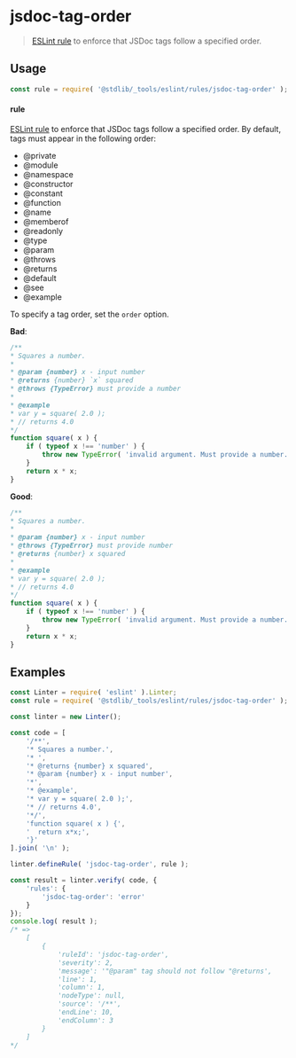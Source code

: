 <!--

@license Apache-2.0

Copyright (c) 2018 The Stdlib Authors.

Licensed under the Apache License, Version 2.0 (the "License");
you may not use this file except in compliance with the License.
You may obtain a copy of the License at

   http://www.apache.org/licenses/LICENSE-2.0

Unless required by applicable law or agreed to in writing, software
distributed under the License is distributed on an "AS IS" BASIS,
WITHOUT WARRANTIES OR CONDITIONS OF ANY KIND, either express or implied.
See the License for the specific language governing permissions and
limitations under the License.

-->

# jsdoc-tag-order

> [ESLint rule][eslint-rules] to enforce that JSDoc tags follow a specified order.

<section class="intro">

</section>

<!-- /.intro -->

<section class="usage">

## Usage

```javascript
const rule = require( '@stdlib/_tools/eslint/rules/jsdoc-tag-order' );
```

#### rule

[ESLint rule][eslint-rules] to enforce that JSDoc tags follow a specified order. By default, tags must appear in the following order:

-   @private
-   @module
-   @namespace
-   @constructor
-   @constant
-   @function
-   @name
-   @memberof
-   @readonly
-   @type
-   @param
-   @throws
-   @returns
-   @default
-   @see
-   @example

To specify a tag order, set the `order` option.

**Bad**:

<!-- eslint-disable stdlib/jsdoc-tag-order, valid-jsdoc -->

```javascript
/**
* Squares a number.
*
* @param {number} x - input number
* @returns {number} `x` squared
* @throws {TypeError} must provide a number
*
* @example
* var y = square( 2.0 );
* // returns 4.0
*/
function square( x ) {
    if ( typeof x !== 'number' ) {
        throw new TypeError( 'invalid argument. Must provide a number. Value: '+x );
    }
    return x * x;
}
```

**Good**:

```javascript
/**
* Squares a number.
*
* @param {number} x - input number
* @throws {TypeError} must provide number
* @returns {number} x squared
*
* @example
* var y = square( 2.0 );
* // returns 4.0
*/
function square( x ) {
    if ( typeof x !== 'number' ) {
        throw new TypeError( 'invalid argument. Must provide a number. Value: '+x );
    }
    return x * x;
}
```

</section>

<!-- /.usage -->

<section class="examples">

## Examples

<!-- eslint no-undef: "error" -->

```javascript
const Linter = require( 'eslint' ).Linter;
const rule = require( '@stdlib/_tools/eslint/rules/jsdoc-tag-order' );

const linter = new Linter();

const code = [
    '/**',
    '* Squares a number.',
    '* ',
    '* @returns {number} x squared',
    '* @param {number} x - input number',
    '*',
    '* @example',
    '* var y = square( 2.0 );',
    '* // returns 4.0',
    '*/',
    'function square( x ) {',
    '  return x*x;',
    '}'
].join( '\n' );

linter.defineRule( 'jsdoc-tag-order', rule );

const result = linter.verify( code, {
    'rules': {
        'jsdoc-tag-order': 'error'
    }
});
console.log( result );
/* =>
    [
        {
            'ruleId': 'jsdoc-tag-order',
            'severity': 2,
            'message': '"@param" tag should not follow "@returns',
            'line': 1,
            'column': 1,
            'nodeType': null,
            'source': '/**',
            'endLine': 10,
            'endColumn': 3
        }
    ]
*/
```

</section>

<!-- /.examples -->

<!-- Section for related `stdlib` packages. Do not manually edit this section, as it is automatically populated. -->

<section class="related">

</section>

<!-- /.related -->

<!-- Section for all links. Make sure to keep an empty line after the `section` element and another before the `/section` close. -->

<section class="links">

[eslint-rules]: https://eslint.org/docs/developer-guide/working-with-rules

</section>

<!-- /.links -->
